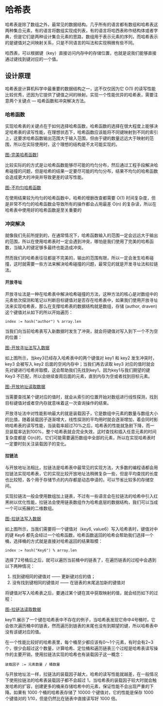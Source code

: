 # 哈希表
哈希表是除了数组之外，最常见的数据结构。几乎所有的语言都有数组和哈希表这两种集合元素，有的语言将数组实现成列表，有的语言将哈西表称作结构体或者字典，但是它们是两种设计集合元素的思路，数组用于表示元素的序列，而哈希表示的是键值对之间映射关系，只是不同语言的叫法和实现稍微有些不同。

哈西表，可以根据键（key）直接访问内存中的存储位置，也就是说我们能够直接通过键找到键对应的一个值。

## 设计原理
哈希表是计算机科学中最重要的数据结构之一，这不仅仅因为它 O(1) 的读写性能比较优秀，还因为它提供了键值之间的映射。实现一个性能优异的哈希表，需要注意两个关键点 — 哈希函数和冲突解决方法。

### 哈希函数

实现哈希表的关键点在于如何选择哈希函数，哈希函数的选择在很大程度上能够决定哈希表的读写性能，在理想状态下，哈希函数应该能将不同键映射到不同的索引上，这要求哈希函数输出范围大于输入范围，但由于键的数量远远大于映射的范围，所以在实际使用时，这个理想的结构是不太可能实现的。

[图-完美哈希函数](https://img.draveness.me/2019-12-30-15777168478768-perfect-hash-function.png)]

比较实际的的方式是让哈希函数能够尽可能的均匀分布，然后通过工程手段解决哈希碰撞的问题，但是哈希的结果一定要尽可能的均匀分布，结果不均匀的哈希函数会造成更大的冲突并导致更差的读写性能。

[图-不均匀哈希函数](https://img.draveness.me/2019-12-30-15777168478768-perfect-hash-function.png)

在使用结果较为均匀的哈希函数中，哈希的增删改查都需要 O(1) 时间复杂度，但是非常不均匀的哈希函数会导致所有的操作都会占用最差 O(n) 的复杂读，所以在哈希表中使用好的哈希函数是至关重要的

### 冲突解决

就像我们先前所提到的，在通常情况下，哈希函数输入的范围一定会远远大于输出的范围，所以在使用哈希表时一定会遇到冲突，哪怕是我们使用了完美的哈希函数，当输入的键足够多最终也能造成冲突。

然而我们的哈希表往往都是不完美的，输出的范围有限，所以一定会发生哈希碰撞，这时就需要一些方法来解决哈希碰撞的问题，最常见的就是开发寻址法和拉链法。

#### 开放寻址

开放寻址法是一种在哈希表中解决哈希碰撞的方法，这种方法的核心是对数组中的元素依次探测和笔记以判断目标键值对是否存在哈希表中，如果我们使用开放寻址法来实现哈希表，那么在支撑哈希表的数据结构就是数组，存储 (author, draven) 这个键值对从如下的所以开始遍历：

```
index := hash("author") % array.len
```

当我们向当前哈希表写入新数据时发生了冲突，就会将键值对写入到下一个不为空的位置：

[图-开放寻址法写入数据](https://img.draveness.me/2019-12-30-15777168478785-open-addressing-and-set.png)

如上图所示，当key3已经存入哈希表中的两个键值对 key1 和 key2 发生冲突时，key3 会被写入 key2 后面的空闲内存中；当我们再去读取 key3 对应的值时就会先对键进行哈希并取模，这会帮助我们先找到key1，因为key1与我们期望的键 Key3 不匹配，所以会继续查周后面的元素，直到内存为空或者找到目标元素。

[图-开放地址读取数据](https://img.draveness.me/2019-12-30-15777168478791-open-addressing-and-get.png)

当需要查找某个键对应的值时，就会从索引的位置开始对数组进行线性探测，找到目标键值对或者空内存就意味着这一次查询操作的结束。

开放寻址法中对性能影响最大的就是装载因子，它是数组中元素的数量与数组大小的比值，随着装载因子逐渐增大，线性探测的平均用时就会逐渐增加，着会同时影响哈希表的读写性能，当装载率超过70%之后，哈希表的性能就急剧下降，而一旦装载率达到100%，整个哈希表就会完全失效，这时查找和插入任意元素的时间复杂度都是 O(n)的，它们可能需要遍历数组中全部的元素，所以在实现哈希表时一定要时刻关注装载因子的变化。

#### 拉链法

与开放地址法相比，拉链法是哈希表中最常见的实现方法，大多数的编程语都会用拉链法实现哈希表，它的实现比较开放地址法稍微复杂一些，但是平均查找的长度也比较短，各个用于存储节点的内存都是动态申请的，可以节省比较多的存储空间。

实现拉链法一般会使用数组加上链表，不过有一些语言会在拉链法的哈希中引入红黑树以优化性能，拉链法会使用链表数组作为哈希底层的数据结构，我们可以当成一个可以拓展的二维数组。

[图-拉链法写入数据](https://img.draveness.me/2019-12-30-15777168478798-separate-chaing-and-set.png)

如上图所示，当我们需要将一个键值对（key6, value6）写入哈希表时，键值对中的键 Key6 都先会经过一个哈希函数，哈希函数返回的哈希会帮助我们选择一个桶，选择桶的方式就是直接对哈希返回的结果取模：

```
index := hash("Key6") % array.len
```

选择了2号桶后之后，就可以遍历当前桶中的链表了，在遍历链表的过程中会遇到以下两种情况：

1. 找到键相同的键值对 —— 更新键对应的值；
2. 没有找到键相同的键值对 —— 在链表的末尾追加新的键值对

将键值对写入哈希表之后，要通过某个键在其中获取映射的值，就会经历如下的过程：

[图-拉链法读取数据](https://img.draveness.me/2019-12-30-15777168478804-separate-chaing-and-get.png)

key11 展示了一个键在哈希表中不存在的例子，当哈希表发现它命中4号桶时，它会依次遍历桶中的链表，然而遍历到链表的末尾也没有到期望的键，所以哈希表中没有该键对应的值。

在一个性能比较好的哈希表里，每个桶至少都应该有0～1个元素，有时会有2~3个，很少会超过这个数量，计算哈希、定位桶和遍历链表三个过程是哈希表读写操作的主要开销，使用拉链法实现的哈希也有装载因子这一概念：

```
装载因子 := 元素数量 / 桶数量
```

与开放地址法一样，拉链法的装载因子越大，哈希的读写性能就越差，在一般情况下使用拉链法的哈希表装载因子都不会超过 1，当哈希表的装载因子较大时就会触发哈希的扩容，创建更多的桶来存储哈希中的元素，保证性能不会出现严重的下降。如果有 1000 个桶的哈希表存储了 10000 个键值对，它的性能是保存 1000 个键值对的 1/10，但是仍然比在链表中直接读写好 1000 倍。
